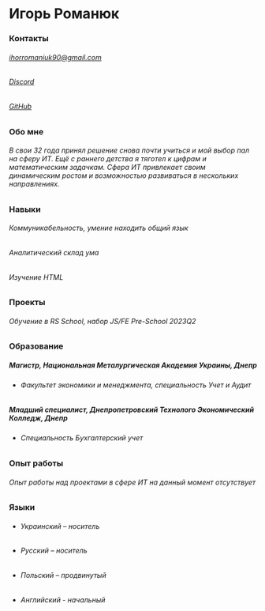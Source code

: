 # Игорь Романюк #

### Контакты ###
###### ihorromaniuk90@gmail.com ######
###### [Discord](Ihor#5263) ######
###### [GitHub](https://Garry9016.github.io/rsschool-cv/cv) ######

### Обо мне ###
###### В свои 32 года принял решение снова почти учиться и мой выбор пал на сферу ИТ. Ещё с раннего детства я тяготел к цифрам и математическим задачкам. Сфера ИТ привлекает своим динамическим ростом и возможностью развиваться в нескольких направлениях. ######

### Навыки ###
###### Коммуникабельность, умение находить общий язык ######
###### Аналитический склад ума ######
###### Изучение HTML ######

### Проекты ###
###### Обучение в RS School, набор JS/FE Pre-School 2023Q2 ######

### Образование ###
##### Магистр, Национальная Металургическая Академия Украины, Днепp ######
* ###### Факультет экономики и менеджмента, специальность Учет и Аудит 
##### Младший специалист, Днепропетровский Технолого Экономический Колледж, Днепр 
* ###### Специальность Бухгалтерский учет ######

### Опыт работы ###
###### Опыт работы над проектами в сфере ИТ на данный момент отсутствует ######

### Языки ###
* ###### Украинский – носитель ######
* ###### Русский – носитель ######
* ###### Польский – продвинутый ######
* ###### Английский - начальный ######
